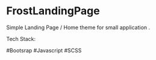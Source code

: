 # FrostLandingPage


Simple Landing Page / Home theme for small application .

Tech Stack:

#Bootsrap
#Javascript
#SCSS
